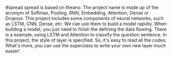 #spread
spread is based on theano.
The project name is made up of the acronym of Softmax, Pooling, RNN, Embedding, Attention, Dense or Dropout.
This project includes some components of neural networks, such as LSTM, CNN, Dense, etc. We can use them to build a model rapidly. 
When building a model, you just need to finish the defining the data flowing. There is a example, using LSTM and Attention to classify the question sentence. 
In this project, the style of layer is specified. So, it's easy to read all the codes. What's more, you can use the superclass to write your own new layer much easier!

